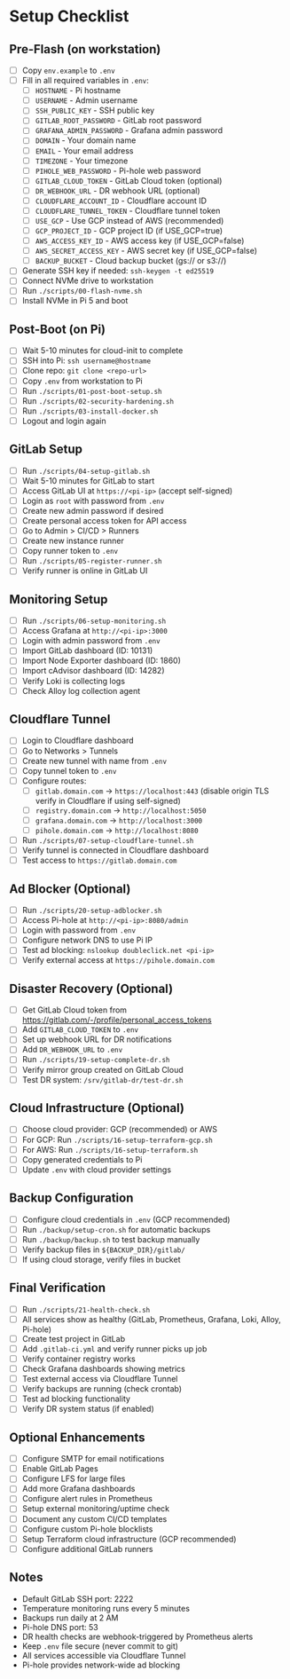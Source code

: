 # Setup Checklist

## Pre-Flash (on workstation)
- [ ] Copy `env.example` to `.env`
- [ ] Fill in all required variables in `.env`:
  - [ ] `HOSTNAME` - Pi hostname
  - [ ] `USERNAME` - Admin username
  - [ ] `SSH_PUBLIC_KEY` - SSH public key
  - [ ] `GITLAB_ROOT_PASSWORD` - GitLab root password
  - [ ] `GRAFANA_ADMIN_PASSWORD` - Grafana admin password
  - [ ] `DOMAIN` - Your domain name
  - [ ] `EMAIL` - Your email address
  - [ ] `TIMEZONE` - Your timezone
  - [ ] `PIHOLE_WEB_PASSWORD` - Pi-hole web password
  - [ ] `GITLAB_CLOUD_TOKEN` - GitLab Cloud token (optional)
  - [ ] `DR_WEBHOOK_URL` - DR webhook URL (optional)
  - [ ] `CLOUDFLARE_ACCOUNT_ID` - Cloudflare account ID
  - [ ] `CLOUDFLARE_TUNNEL_TOKEN` - Cloudflare tunnel token
  - [ ] `USE_GCP` - Use GCP instead of AWS (recommended)
  - [ ] `GCP_PROJECT_ID` - GCP project ID (if USE_GCP=true)
  - [ ] `AWS_ACCESS_KEY_ID` - AWS access key (if USE_GCP=false)
  - [ ] `AWS_SECRET_ACCESS_KEY` - AWS secret key (if USE_GCP=false)
  - [ ] `BACKUP_BUCKET` - Cloud backup bucket (gs:// or s3://)
- [ ] Generate SSH key if needed: `ssh-keygen -t ed25519`
- [ ] Connect NVMe drive to workstation
- [ ] Run `./scripts/00-flash-nvme.sh`
- [ ] Install NVMe in Pi 5 and boot

## Post-Boot (on Pi)
- [ ] Wait 5-10 minutes for cloud-init to complete
- [ ] SSH into Pi: `ssh username@hostname`
- [ ] Clone repo: `git clone <repo-url>`
- [ ] Copy `.env` from workstation to Pi
- [ ] Run `./scripts/01-post-boot-setup.sh`
- [ ] Run `./scripts/02-security-hardening.sh`
- [ ] Run `./scripts/03-install-docker.sh`
- [ ] Logout and login again

## GitLab Setup
- [ ] Run `./scripts/04-setup-gitlab.sh`
- [ ] Wait 5-10 minutes for GitLab to start
- [ ] Access GitLab UI at `https://<pi-ip>` (accept self-signed)
- [ ] Login as `root` with password from `.env`
- [ ] Create new admin password if desired
- [ ] Create personal access token for API access
- [ ] Go to Admin > CI/CD > Runners
- [ ] Create new instance runner
- [ ] Copy runner token to `.env`
- [ ] Run `./scripts/05-register-runner.sh`
- [ ] Verify runner is online in GitLab UI

## Monitoring Setup
- [ ] Run `./scripts/06-setup-monitoring.sh`
- [ ] Access Grafana at `http://<pi-ip>:3000`
- [ ] Login with admin password from `.env`
- [ ] Import GitLab dashboard (ID: 10131)
- [ ] Import Node Exporter dashboard (ID: 1860)
- [ ] Import cAdvisor dashboard (ID: 14282)
- [ ] Verify Loki is collecting logs
- [ ] Check Alloy log collection agent

## Cloudflare Tunnel
- [ ] Login to Cloudflare dashboard
- [ ] Go to Networks > Tunnels
- [ ] Create new tunnel with name from `.env`
- [ ] Copy tunnel token to `.env`
- [ ] Configure routes:
  - [ ] `gitlab.domain.com` → `https://localhost:443` (disable origin TLS verify in Cloudflare if using self-signed)
  - [ ] `registry.domain.com` → `http://localhost:5050`
  - [ ] `grafana.domain.com` → `http://localhost:3000`
  - [ ] `pihole.domain.com` → `http://localhost:8080`
- [ ] Run `./scripts/07-setup-cloudflare-tunnel.sh`
- [ ] Verify tunnel is connected in Cloudflare dashboard
- [ ] Test access to `https://gitlab.domain.com`

## Ad Blocker (Optional)
- [ ] Run `./scripts/20-setup-adblocker.sh`
- [ ] Access Pi-hole at `http://<pi-ip>:8080/admin`
- [ ] Login with password from `.env`
- [ ] Configure network DNS to use Pi IP
- [ ] Test ad blocking: `nslookup doubleclick.net <pi-ip>`
- [ ] Verify external access at `https://pihole.domain.com`

## Disaster Recovery (Optional)
- [ ] Get GitLab Cloud token from https://gitlab.com/-/profile/personal_access_tokens
- [ ] Add `GITLAB_CLOUD_TOKEN` to `.env`
- [ ] Set up webhook URL for DR notifications
- [ ] Add `DR_WEBHOOK_URL` to `.env`
- [ ] Run `./scripts/19-setup-complete-dr.sh`
- [ ] Verify mirror group created on GitLab Cloud
- [ ] Test DR system: `/srv/gitlab-dr/test-dr.sh`

## Cloud Infrastructure (Optional)
- [ ] Choose cloud provider: GCP (recommended) or AWS
- [ ] For GCP: Run `./scripts/16-setup-terraform-gcp.sh`
- [ ] For AWS: Run `./scripts/16-setup-terraform.sh`
- [ ] Copy generated credentials to Pi
- [ ] Update `.env` with cloud provider settings

## Backup Configuration
- [ ] Configure cloud credentials in `.env` (GCP recommended)
- [ ] Run `./backup/setup-cron.sh` for automatic backups
- [ ] Run `./backup/backup.sh` to test backup manually
- [ ] Verify backup files in `${BACKUP_DIR}/gitlab/`
- [ ] If using cloud storage, verify files in bucket

## Final Verification
- [ ] Run `./scripts/21-health-check.sh`
- [ ] All services show as healthy (GitLab, Prometheus, Grafana, Loki, Alloy, Pi-hole)
- [ ] Create test project in GitLab
- [ ] Add `.gitlab-ci.yml` and verify runner picks up job
- [ ] Verify container registry works
- [ ] Check Grafana dashboards showing metrics
- [ ] Test external access via Cloudflare Tunnel
- [ ] Verify backups are running (check crontab)
- [ ] Test ad blocking functionality
- [ ] Verify DR system status (if enabled)

## Optional Enhancements
- [ ] Configure SMTP for email notifications
- [ ] Enable GitLab Pages
- [ ] Configure LFS for large files
- [ ] Add more Grafana dashboards
- [ ] Configure alert rules in Prometheus
- [ ] Setup external monitoring/uptime check
- [ ] Document any custom CI/CD templates
- [ ] Configure custom Pi-hole blocklists
- [ ] Setup Terraform cloud infrastructure (GCP recommended)
- [ ] Configure additional GitLab runners

## Notes
- Default GitLab SSH port: 2222
- Temperature monitoring runs every 5 minutes
- Backups run daily at 2 AM
- Pi-hole DNS port: 53
- DR health checks are webhook-triggered by Prometheus alerts
- Keep `.env` file secure (never commit to git)
- All services accessible via Cloudflare Tunnel
- Pi-hole provides network-wide ad blocking

